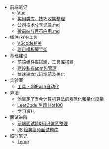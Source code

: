 * 前端笔记
    * [Vue](articles/vue.md)
    * [实用类库、技巧收集整理](articles/实用类库.md)
    * [公司技术分享记录.md](articles/技术分享.md)
    * [微前端与巨石应用.md](articles/微前端.md)
* 插件/效率工具
    * [VScode相关](articles/vscode-plugins.md)
    * [项目模板脚手架](articles/tsn-cli.md)
* 基础建设
    * [前端组件库搭建、工具库搭建](articles/build-library.md)
    * [建设私有npm包管理](articles/npm.md)
    * [快速建立代码规范及美化](articles/norm.md)
* 实验室
    * [工具 - GitPush自动化](articles/gp-cli.md)
* 算法
    * [他奠定了当今计算机算法的规范化和量化度量](articles/1670311155074.md)
    * [LeetCode 热题 Hot100](articles/1667968995198.md)
    * [学习资料](articles/1671617715220.md)
* 面试进阶
    * [前端面试题&知识体系整理](articles/1660532996882.md)
    * [JS 经典高频面试题库](articles/1670497905099.md)
* 临时笔记
    * [Temp](articles/1664894579578.md)

